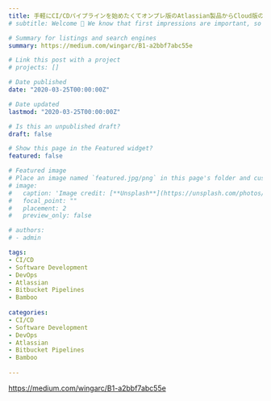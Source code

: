 ```yaml
---
title: 手軽にCI/CDパイプラインを始めたくてオンプレ版のAtlassian製品からCloud版のBitbucket Pipelinesに乗り換えた話
# subtitle: Welcome 👋 We know that first impressions are important, so we've populated your new site with some initial content to help you get familiar with everything in no time.

# Summary for listings and search engines
summary: https://medium.com/wingarc/B1-a2bbf7abc55e

# Link this post with a project
# projects: []

# Date published
date: "2020-03-25T00:00:00Z"

# Date updated
lastmod: "2020-03-25T00:00:00Z"

# Is this an unpublished draft?
draft: false

# Show this page in the Featured widget?
featured: false

# Featured image
# Place an image named `featured.jpg/png` in this page's folder and customize its options here.
# image:
#   caption: 'Image credit: [**Unsplash**](https://unsplash.com/photos/CpkOjOcXdUY)'
#   focal_point: ""
#   placement: 2
#   preview_only: false

# authors:
# - admin

tags:
- CI/CD
- Software Development
- DevOps
- Atlassian
- Bitbucket Pipelines
- Bamboo
  
categories:
- CI/CD
- Software Development
- DevOps
- Atlassian
- Bitbucket Pipelines
- Bamboo
  
---
```


 https://medium.com/wingarc/B1-a2bbf7abc55e
